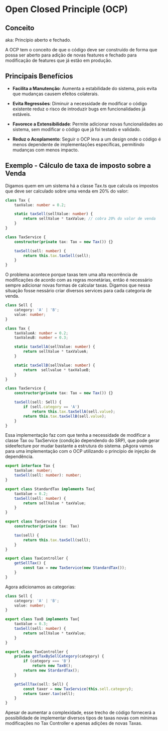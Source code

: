 # Open Closed Principle (OCP)

## Conceito

aka: Princípio aberto e fechado.

A OCP tem o conceito de que o código deve ser construído de forma que possa ser aberto para adição de novas features e fechado para modificação de features que já estão em produção.

## Principais Benefícios

 - **Facilita a Manutenção**: Aumenta a estabilidade do sistema, pois evita que mudanças causem efeitos colaterais.
 
 - **Evita Regressões**: Diminuir a necessidade de modificar o código existente reduz o risco de introduzir bugs em funcionalidades já estáveis.
 
 - **Favorece a Extensibilidade**: Permite adicionar novas funcionalidades ao sistema, sem modificar o código que já foi testado e validado.
 
 - **Reduz o Acoplamento**: Seguir o OCP leva a um design onde o código é menos dependente de implementações específicas, permitindo mudanças com menos impacto.

 ## Exemplo - Cálculo de taxa de imposto sobre a Venda

 Digamos quem em um sistema há a classe Tax.ts que calcula os impostos que deve ser calculado sobre uma venda em 20% do valor:

```typescript
class Tax {
    taxValue: number = 0.2;

    static taxSell(sellValue: number) {
        return sellValue * taxValue; // cobra 20% do valor de venda
    }
}

class TaxService {
    constructor(private tax: Tax = new Tax()) {}

    taxSell(sell: number) {
        return this.tax.taxSell(sell);
    }
}
```

O problema acontece porque taxas tem uma alta recorrência de modificações de acordo com as regras monetárias, então é necessário sempre adicionar novas formas de calcular taxas. Digamos que nessa situação fosse nessário criar diversos services para cada categoria de venda.

```typescript
class Sell {
    category: 'A' | 'B';
    value: number;
}

class Tax {
    taxValueA: number = 0.2;
    taxValeuB: number = 0.3;

    static taxSellA(sellValue: number) {
        return sellValue * taxValueA;
    }

    static taxSellB(sellValue: number) {
        return  sellvalue * taxValueB;
    }
}

class TaxService {
    constructor(private tax: Tax = new Tax()) {}

    taxSell(sell: Sell) {
        if (sell.category == 'A')
            return this.tax.taxSellA(sell.value);
        return this.tax.taxSellB(sell.value);
    }
}
```

Essa implementação faz com que tenha a necessidade de modificar a classe Tax ou TaxService (condição dependendo do SRP), que pode gerar sideefecture por mudar bastante a estrutura do sistema. pAgora vamos para uma implementação com o OCP utilizando o princípio de injeção de dependência.

```typescript
export interface Tax {
    taxValue: number;
    taxSell(sell: number): number;
}

export class StandardTax implements Tax{
    taxValue = 0.2;
    taxSell(sell: number) {
        return sellValue * taxValue;
    }
}

export class TaxService {
    constructor(private tax: Tax)

    tax(sell) {
        return this.tax.taxSell(sell);
    }
}

export class TaxController {
    getSellTax() {
        const tax = new TaxService(new StandardTax());
    }
}
```

Agora adicionamos as categorias:

```typescript
class Sell {
    category: 'A' | 'B';
    value: number;
}

export class TaxB implements Tax{
    taxValue = 0.3;
    taxSell(sell: number) {
        return sellValue * taxValue;
    }
}

export class TaxController {
    private getTaxBySellCategory(category) {
        if (category === 'B')
            return new TaxB();
        return new StardardTax();
    }

    getSellTax(sell: Sell) {
        const taxer = new TaxService(this.sell.category);
        return taxer.tax(sell);
    }
}
```

Apesar de aumentar a complexidade, esse trecho de código fornecerá a possibilidade de implementar diversos tipos de taxas novas com mínimas modificações no Tax Controller e apenas adições de novas Taxas.
